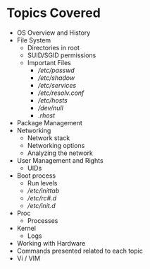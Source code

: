 Topics Covered
====================

- OS Overview and History 
- File System  
	- Directories in root  
	- SUID/SGID permissions  
	- Important Files 
		- */etc/passwd* 
		- */etc/shadow*
		- */etc/services*
		- */etc/resolv.conf*
		- */etc/hosts* 
		- */dev/null* 
		- *.rhost* 
- Package Management  
- Networking
	- Network stack
	- Networking options 
	- Analyzing the network
- User Management and Rights  
	- UIDs
- Boot process 
	- Run levels 
	- */etc/inittab* 
	- */etc/rc#.d* 
	- */etc/init.d*  
- Proc  
	- Processes
- Kernel
	- Logs 
- Working with Hardware  
- Commands presented related to each topic
- Vi / VIM
